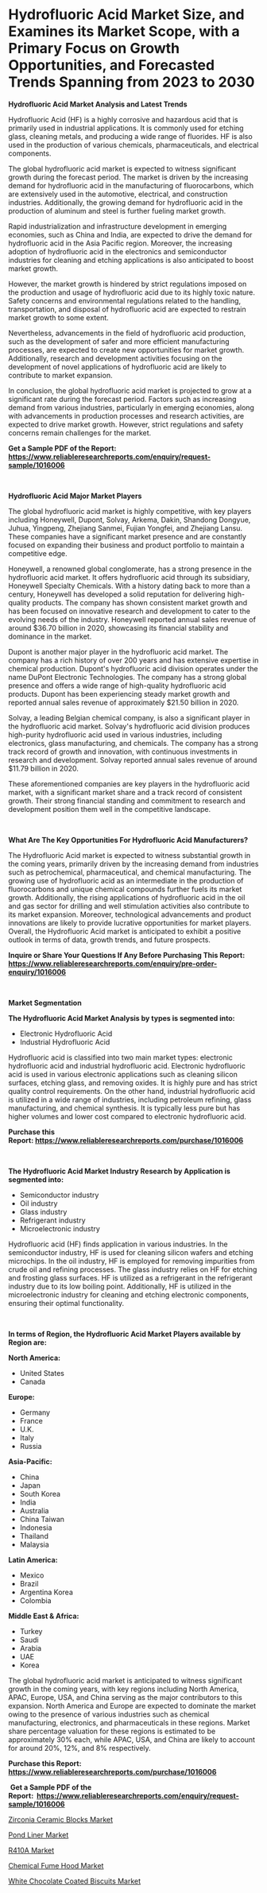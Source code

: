 <p><h1>Hydrofluoric Acid Market Size, and Examines its Market Scope, with a Primary Focus on Growth Opportunities, and Forecasted Trends Spanning from 2023 to 2030</h1></p><p><strong>Hydrofluoric Acid Market Analysis and Latest Trends</strong></p>
<p><p>Hydrofluoric Acid (HF) is a highly corrosive and hazardous acid that is primarily used in industrial applications. It is commonly used for etching glass, cleaning metals, and producing a wide range of fluorides. HF is also used in the production of various chemicals, pharmaceuticals, and electrical components.</p><p>The global hydrofluoric acid market is expected to witness significant growth during the forecast period. The market is driven by the increasing demand for hydrofluoric acid in the manufacturing of fluorocarbons, which are extensively used in the automotive, electrical, and construction industries. Additionally, the growing demand for hydrofluoric acid in the production of aluminum and steel is further fueling market growth.</p><p>Rapid industrialization and infrastructure development in emerging economies, such as China and India, are expected to drive the demand for hydrofluoric acid in the Asia Pacific region. Moreover, the increasing adoption of hydrofluoric acid in the electronics and semiconductor industries for cleaning and etching applications is also anticipated to boost market growth.</p><p>However, the market growth is hindered by strict regulations imposed on the production and usage of hydrofluoric acid due to its highly toxic nature. Safety concerns and environmental regulations related to the handling, transportation, and disposal of hydrofluoric acid are expected to restrain market growth to some extent.</p><p>Nevertheless, advancements in the field of hydrofluoric acid production, such as the development of safer and more efficient manufacturing processes, are expected to create new opportunities for market growth. Additionally, research and development activities focusing on the development of novel applications of hydrofluoric acid are likely to contribute to market expansion.</p><p>In conclusion, the global hydrofluoric acid market is projected to grow at a significant rate during the forecast period. Factors such as increasing demand from various industries, particularly in emerging economies, along with advancements in production processes and research activities, are expected to drive market growth. However, strict regulations and safety concerns remain challenges for the market.</p></p>
<p><strong>Get a Sample PDF of the Report:&nbsp; <a href="https://www.reliableresearchreports.com/enquiry/request-sample/1016006">https://www.reliableresearchreports.com/enquiry/request-sample/1016006</a></strong></p>
<p>&nbsp;</p>
<p><strong>Hydrofluoric Acid Major Market Players</strong></p>
<p><p>The global hydrofluoric acid market is highly competitive, with key players including Honeywell, Dupont, Solvay, Arkema, Dakin, Shandong Dongyue, Juhua, Yingpeng, Zhejiang Sanmei, Fujian Yongfei, and Zhejiang Lansu. These companies have a significant market presence and are constantly focused on expanding their business and product portfolio to maintain a competitive edge.</p><p>Honeywell, a renowned global conglomerate, has a strong presence in the hydrofluoric acid market. It offers hydrofluoric acid through its subsidiary, Honeywell Specialty Chemicals. With a history dating back to more than a century, Honeywell has developed a solid reputation for delivering high-quality products. The company has shown consistent market growth and has been focused on innovative research and development to cater to the evolving needs of the industry. Honeywell reported annual sales revenue of around $36.70 billion in 2020, showcasing its financial stability and dominance in the market.</p><p>Dupont is another major player in the hydrofluoric acid market. The company has a rich history of over 200 years and has extensive expertise in chemical production. Dupont's hydrofluoric acid division operates under the name DuPont Electronic Technologies. The company has a strong global presence and offers a wide range of high-quality hydrofluoric acid products. Dupont has been experiencing steady market growth and reported annual sales revenue of approximately $21.50 billion in 2020.</p><p>Solvay, a leading Belgian chemical company, is also a significant player in the hydrofluoric acid market. Solvay's hydrofluoric acid division produces high-purity hydrofluoric acid used in various industries, including electronics, glass manufacturing, and chemicals. The company has a strong track record of growth and innovation, with continuous investments in research and development. Solvay reported annual sales revenue of around $11.79 billion in 2020.</p><p>These aforementioned companies are key players in the hydrofluoric acid market, with a significant market share and a track record of consistent growth. Their strong financial standing and commitment to research and development position them well in the competitive landscape.</p></p>
<p>&nbsp;</p>
<p><strong>What Are The Key Opportunities For Hydrofluoric Acid Manufacturers?</strong></p>
<p><p>The Hydrofluoric Acid market is expected to witness substantial growth in the coming years, primarily driven by the increasing demand from industries such as petrochemical, pharmaceutical, and chemical manufacturing. The growing use of hydrofluoric acid as an intermediate in the production of fluorocarbons and unique chemical compounds further fuels its market growth. Additionally, the rising applications of hydrofluoric acid in the oil and gas sector for drilling and well stimulation activities also contribute to its market expansion. Moreover, technological advancements and product innovations are likely to provide lucrative opportunities for market players. Overall, the Hydrofluoric Acid market is anticipated to exhibit a positive outlook in terms of data, growth trends, and future prospects.</p></p>
<p><strong>Inquire or Share Your Questions If Any Before Purchasing This Report: <a href="https://www.reliableresearchreports.com/enquiry/pre-order-enquiry/1016006">https://www.reliableresearchreports.com/enquiry/pre-order-enquiry/1016006</a></strong></p>
<p>&nbsp;</p>
<p><strong>Market Segmentation</strong></p>
<p><strong>The Hydrofluoric Acid Market Analysis by types is segmented into:</strong></p>
<p><ul><li>Electronic Hydrofluoric Acid</li><li>Industrial Hydrofluoric Acid</li></ul></p>
<p><p>Hydrofluoric acid is classified into two main market types: electronic hydrofluoric acid and industrial hydrofluoric acid. Electronic hydrofluoric acid is used in various electronic applications such as cleaning silicon surfaces, etching glass, and removing oxides. It is highly pure and has strict quality control requirements. On the other hand, industrial hydrofluoric acid is utilized in a wide range of industries, including petroleum refining, glass manufacturing, and chemical synthesis. It is typically less pure but has higher volumes and lower cost compared to electronic hydrofluoric acid.</p></p>
<p><strong>Purchase this Report:&nbsp;<a href="https://www.reliableresearchreports.com/purchase/1016006">https://www.reliableresearchreports.com/purchase/1016006</a></strong></p>
<p>&nbsp;</p>
<p><strong>The Hydrofluoric Acid Market Industry Research by Application is segmented into:</strong></p>
<p><ul><li>Semiconductor industry</li><li>Oil industry</li><li>Glass industry</li><li>Refrigerant industry</li><li>Microelectronic industry</li></ul></p>
<p><p>Hydrofluoric acid (HF) finds application in various industries. In the semiconductor industry, HF is used for cleaning silicon wafers and etching microchips. In the oil industry, HF is employed for removing impurities from crude oil and refining processes. The glass industry relies on HF for etching and frosting glass surfaces. HF is utilized as a refrigerant in the refrigerant industry due to its low boiling point. Additionally, HF is utilized in the microelectronic industry for cleaning and etching electronic components, ensuring their optimal functionality.</p></p>
<p>&nbsp;</p>
<p><strong>In terms of Region, the Hydrofluoric Acid Market Players available by Region are:</strong></p>
<p>
    <p> <strong> North America: </strong>
        <ul>
            <li>United States</li>
            <li>Canada</li>
        </ul>
        </p> 
    <p> <strong> Europe: </strong>
        <ul>
            <li>Germany</li>
            <li>France</li>
            <li>U.K.</li>
            <li>Italy</li>
            <li>Russia</li>
        </ul>
        </p> 
    <p> <strong> Asia-Pacific: </strong>
        <ul>
            <li>China</li>
            <li>Japan</li>
            <li>South Korea</li>
            <li>India</li>
            <li>Australia</li>
            <li>China Taiwan</li>
            <li>Indonesia</li>
            <li>Thailand</li>
            <li>Malaysia</li>
        </ul>
        </p> 
    <p> <strong> Latin America: </strong>
        <ul>
            <li>Mexico</li>
            <li>Brazil</li>
            <li>Argentina Korea</li>
            <li>Colombia</li>
        </ul>
        </p> 
    <p> <strong> Middle East & Africa: </strong>
        <ul>
            <li>Turkey</li>
            <li>Saudi</li>
            <li>Arabia</li>
            <li>UAE</li>
            <li>Korea</li>
        </ul>
    </p>
    </p>
<p><p>The global hydrofluoric acid market is anticipated to witness significant growth in the coming years, with key regions including North America, APAC, Europe, USA, and China serving as the major contributors to this expansion. North America and Europe are expected to dominate the market owing to the presence of various industries such as chemical manufacturing, electronics, and pharmaceuticals in these regions. Market share percentage valuation for these regions is estimated to be approximately 30% each, while APAC, USA, and China are likely to account for around 20%, 12%, and 8% respectively.</p></p>
<p><strong>Purchase this Report: <a href="https://www.reliableresearchreports.com/purchase/1016006">https://www.reliableresearchreports.com/purchase/1016006</a></strong></p>
<p>&nbsp;<strong>Get a Sample PDF of the Report:&nbsp;&nbsp;<a href="https://www.reliableresearchreports.com/enquiry/request-sample/1016006">https://www.reliableresearchreports.com/enquiry/request-sample/1016006</a></strong></p>
<p><strong></strong></p>
<p><p><a href="https://www.linkedin.com/pulse/zirconia-ceramic-blocks-market-research-report-provides-thorough-p77je/">Zirconia Ceramic Blocks Market</a></p><p><a href="https://github.com/mahnoor2003/Market-Research-Report-List-1/blob/main/pond-liner-market.md">Pond Liner Market</a></p><p><a href="https://github.com/abdelrhmankishk22/Market-Research-Report-List-1/blob/main/r410a-market.md">R410A Market</a></p><p><a href="https://medium.com/@germanwolff65/chemical-fume-hood-market-trends-forecast-and-competitive-analysis-to-2030-4f81ec90ce0e">Chemical Fume Hood Market</a></p><p><a href="https://medium.com/@juliusadams1991/white-chocolate-coated-biscuits-market-focuses-on-market-share-size-and-projected-forecast-till-28bc2d19da6c">White Chocolate Coated Biscuits Market</a></p></p>